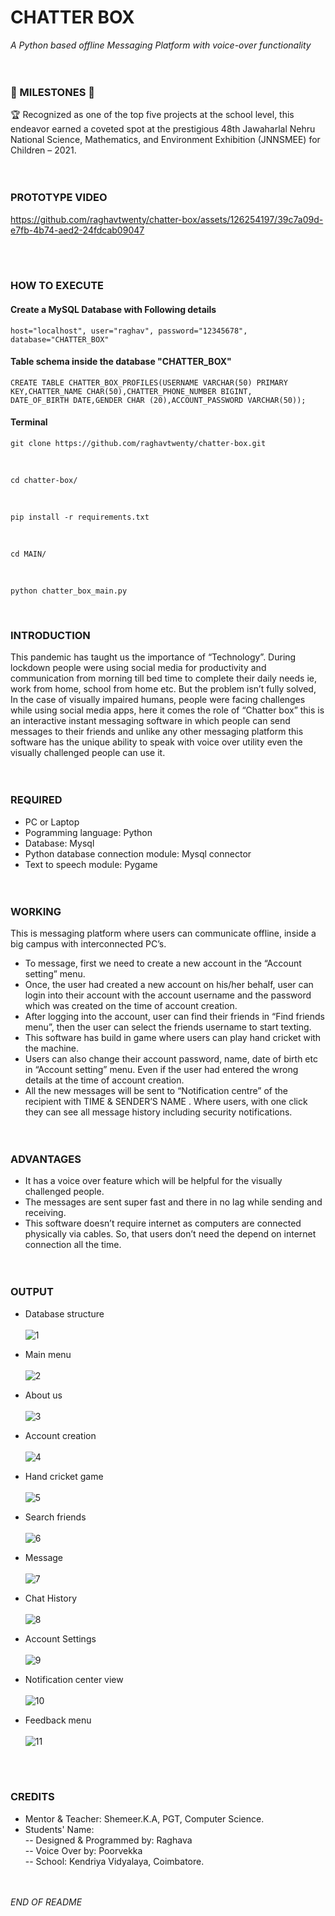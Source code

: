 # CHATTER BOX
_A Python based offline Messaging Platform with voice-over functionality_
<br><br><br>


### 🌟 MILESTONES 🌟
🏆 Recognized as one of the top five projects at the school level, this endeavor earned a coveted spot at the prestigious 48th Jawaharlal Nehru National Science, Mathematics, and Environment Exhibition (JNNSMEE) for Children – 2021.
<br><br><br>


### PROTOTYPE VIDEO
https://github.com/raghavtwenty/chatter-box/assets/126254197/39c7a09d-e7fb-4b74-aed2-24fdcab09047

<br><br>

### HOW TO EXECUTE

#### Create a MySQL Database with Following details <br>

```
host="localhost", user="raghav", password="12345678", database="CHATTER_BOX"
```

#### Table schema inside the database "CHATTER_BOX"

```
CREATE TABLE CHATTER_BOX_PROFILES(USERNAME VARCHAR(50) PRIMARY KEY,CHATTER_NAME CHAR(50),CHATTER_PHONE_NUMBER BIGINT,
DATE_OF_BIRTH DATE,GENDER CHAR (20),ACCOUNT_PASSWORD VARCHAR(50));
```

#### Terminal
```
git clone https://github.com/raghavtwenty/chatter-box.git
```
<br>

```
cd chatter-box/
```
<br>

```
pip install -r requirements.txt
```
<br>

```
cd MAIN/
```
<br>

```
python chatter_box_main.py
```
<br>


### INTRODUCTION
This pandemic has taught us the importance of “Technology”. During lockdown people were using social media for productivity and communication from morning till bed time to complete their daily needs ie, work from home, school from home etc. But the problem isn’t fully solved, In the case of visually impaired humans, people were facing challenges while using social media apps, here it comes the role of “Chatter box” this is an interactive instant messaging software in which people can send messages to their friends and unlike any other messaging platform this software has the unique ability to speak with voice over utility even the visually challenged people can use it.
<br><br><br>


### REQUIRED
- PC or Laptop <br>
- Pogramming language: Python <br>
- Database: Mysql <br>
- Python database connection module: Mysql connector <br>
- Text to speech module: Pygame
<br><br><br>


### WORKING
This is messaging platform where users can communicate offline, inside a big campus with interconnected PC’s. <br>
- To message, first we need to create a new account in the “Account setting” menu.<br>
- Once, the user had created a new account on his/her behalf, user can login into their account with the account username and the password which was created on the time of account creation.<br>
- After logging into the account, user can find their friends in “Find friends menu”, then the user can select the friends username to start texting.<br>
- This software has build in game where users can play hand cricket with the machine.<br>
- Users can also change their account password, name, date of birth etc in “Account setting” menu. Even if the user had entered the wrong details at the time of account creation.<br>
- All the new messages will be sent to “Notification centre” of the recipient with TIME & SENDER’S NAME . Where users, with one click they can see all message history including security notifications.
<br><br><br>


### ADVANTAGES
- It has a voice over feature which will be helpful for the visually challenged people. <br>
- The messages are sent super fast and there in no lag while sending and receiving. <br>
- This software doesn’t require internet as computers are connected physically via cables. So, that users don’t need the depend on internet connection all the time.
<br><br><br>


### OUTPUT

- Database structure <br><br>
![1](https://github.com/raghavtwenty/chatter-box/assets/126254197/e5139ee9-a5af-46c6-a942-477c389f0be2)


- Main menu <br><br>
![2](https://github.com/raghavtwenty/chatter-box/assets/126254197/5ecca50c-2947-4ff3-82d4-b2d87be977ea)


- About us <br><br>
![3](https://github.com/raghavtwenty/chatter-box/assets/126254197/20c578fc-79c4-4047-8e8b-ccb21e227c81)


- Account creation <br><br>
![4](https://github.com/raghavtwenty/chatter-box/assets/126254197/78f59550-b553-499b-b850-615321b85d6e)


- Hand cricket game <br><br>
![5](https://github.com/raghavtwenty/chatter-box/assets/126254197/e315fe13-5a9a-4750-b876-7f030a6eba2f)


- Search friends <br><br>
![6](https://github.com/raghavtwenty/chatter-box/assets/126254197/d312689a-c5ca-45de-bc88-64ddf4f43294)


- Message <br><br>
![7](https://github.com/raghavtwenty/chatter-box/assets/126254197/25b74818-8f79-4187-991e-14cccfb9243a)


- Chat History <br><br>
![8](https://github.com/raghavtwenty/chatter-box/assets/126254197/e43404d0-f82f-4af9-be4f-54c7ff743794)


- Account Settings <br><br>
![9](https://github.com/raghavtwenty/chatter-box/assets/126254197/ed6636c2-ecca-4581-93e5-c371c596aa53)


- Notification center view <br><br>
![10](https://github.com/raghavtwenty/chatter-box/assets/126254197/75641ea2-8606-4b5c-a37d-09c6928e5b74)


- Feedback menu <br><br>
![11](https://github.com/raghavtwenty/chatter-box/assets/126254197/edee41bf-e9c1-4810-8ee9-21c99b0966fa)

<br><br>

### CREDITS
- Mentor & Teacher: Shemeer.K.A, PGT, Computer Science. <br>
- Students' Name: <br>
-- Designed & Programmed by: Raghava <br>
-- Voice Over by: Poorvekka <br>
-- School: Kendriya Vidyalaya, Coimbatore. <br>
<br><br>

_END OF README_
